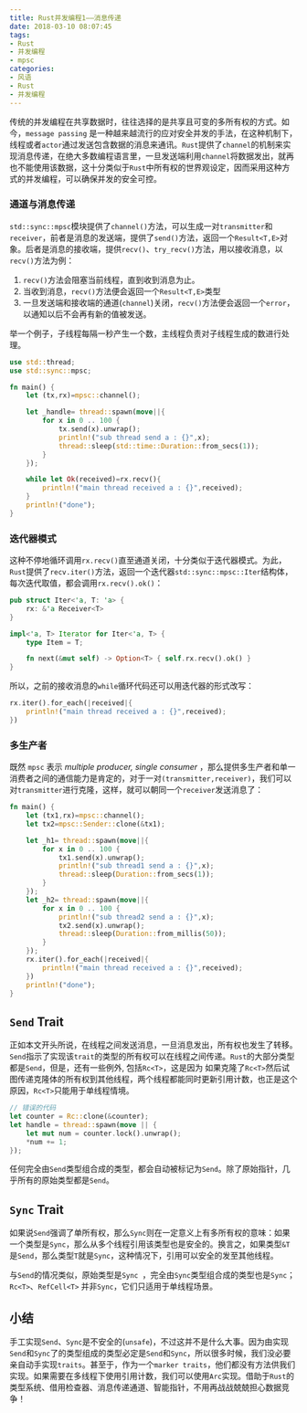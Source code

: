 ```yaml
---
title: Rust并发编程1——消息传递
date: 2018-03-10 08:07:45
tags:
- Rust
- 并发编程
- mpsc
categories:
- 风语
- Rust
- 并发编程
---
```

传统的并发编程在共享数据时，往往选择的是共享且可变的多所有权的方式。如今，`message passing` 是一种越来越流行的应对安全并发的手法，在这种机制下，线程或者`actor`通过发送包含数据的消息来通讯。`Rust`提供了`channel`的机制来实现消息传递，在绝大多数编程语言里，一旦发送端利用`channel`将数据发出，就再也不能使用该数据，这十分类似于`Rust`中所有权的世界观设定，因而采用这种方式的并发编程，可以确保并发的安全可控。

### 通道与消息传递

`std::sync::mpsc`模块提供了`channel()`方法，可以生成一对`transmitter`和`receiver`，前者是消息的发送端，提供了`send()`方法，返回一个`Result<T,E>`对象。后者是消息的接收端，提供`recv()`、`try_recv()`方法，用以接收消息，以`recv()`方法为例：
1. `recv()`方法会阻塞当前线程，直到收到消息为止。
2. 当收到消息，`recv()`方法便会返回一个`Result<T,E>`类型
3. 一旦发送端和接收端的通道(`channel`)关闭，`recv()`方法便会返回一个`error`，以通知以后不会再有新的值被发送。

举一个例子，子线程每隔一秒产生一个数，主线程负责对子线程生成的数进行处理。
```Rust
use std::thread;
use std::sync::mpsc;

fn main() {
    let (tx,rx)=mpsc::channel();

    let _handle= thread::spawn(move||{
        for x in 0 .. 100 {
            tx.send(x).unwrap();
            println!("sub thread send a : {}",x);
            thread::sleep(std::time::Duration::from_secs(1));
        }
    });

    while let Ok(received)=rx.recv(){
        println!("main thread received a : {}",received);
    }
    println!("done");
}
```

### 迭代器模式

这种不停地循环调用`rx.recv()`直至通道关闭，十分类似于迭代器模式。为此，`Rust`提供了`recv.iter()`方法，返回一个迭代器`std::sync::mpsc::Iter`结构体，每次迭代取值，都会调用`rx.recv().ok()`：
<!--more-->
```Rust
pub struct Iter<'a, T: 'a> {
    rx: &'a Receiver<T>
}

impl<'a, T> Iterator for Iter<'a, T> {
    type Item = T;

    fn next(&mut self) -> Option<T> { self.rx.recv().ok() }
}
```
所以，之前的接收消息的`while`循环代码还可以用迭代器的形式改写：
```Rust
rx.iter().for_each(|received|{
    println!("main thread received a : {}",received);
})
```

### 多生产者

既然 `mpsc` 表示 *multiple producer, single consumer* ，那么提供多生产者和单一消费者之间的通信能力是肯定的，对于一对`(transmitter,receiver)`，我们可以对`transmitter`进行克隆，这样，就可以朝同一个`receiver`发送消息了：
```Rust
fn main() {
    let (tx1,rx)=mpsc::channel();
    let tx2=mpsc::Sender::clone(&tx1);

    let _h1= thread::spawn(move||{
        for x in 0 .. 100 {
            tx1.send(x).unwrap();
            println!("sub thread1 send a : {}",x);
            thread::sleep(Duration::from_secs(1));
        }
    });
    let _h2= thread::spawn(move||{
        for x in 0 .. 100 {
            println!("sub thread2 send a : {}",x);
            tx2.send(x).unwrap();
            thread::sleep(Duration::from_millis(50));
        }
    });
    rx.iter().for_each(|received|{
        println!("main thread received a : {}",received);
    })
    println!("done");
}
```

## `Send` Trait 

正如本文开头所说，在线程之间发送消息，一旦消息发出，所有权也发生了转移。`Send`指示了实现该`trait`的类型的所有权可以在线程之间传递。`Rust`的大部分类型都是`Send`，但是，还有一些例外, 包括`Rc<T>`，这是因为 如果克隆了`Rc<T>`然后试图传递克隆体的所有权到其他线程，两个线程都能同时更新引用计数，也正是这个原因，`Rc<T>`只能用于单线程情境。
```rust
// 错误的代码
let counter = Rc::clone(&counter);
let handle = thread::spawn(move || {
    let mut num = counter.lock().unwrap();
    *num += 1;
});
```
任何完全由`Send`类型组合成的类型，都会自动被标记为`Send`。除了原始指针，几乎所有的原始类型都是`Send`。

## `Sync` Trait

如果说`Send`强调了单所有权，那么`Sync`则在一定意义上有多所有权的意味：如果一个类型是`Sync`，那么从多个线程引用该类型也是安全的。换言之，如果类型`&T`是`Send`，那么类型`T`就是`Sync`，这种情况下，引用可以安全的发至其他线程。

与`Send`的情况类似，原始类型是`Sync `，完全由`Sync`类型组合成的类型也是`Sync`；`Rc<T>`、`RefCell<T>` 并非`Sync`，它们只适用于单线程场景。

## 小结 

手工实现`Send`、`Sync`是不安全的(`unsafe`)，不过这并不是什么大事。因为由实现`Send`和`Sync`了的类型组成的类型必定是`Send`和`Sync`，所以很多时候，我们没必要亲自动手实现`traits`。甚至于，作为一个`marker traits`，他们都没有方法供我们实现。如果需要在多线程下使用引用计数，我们可以使用`Arc`实现。借助于`Rust`的类型系统、借用检查器、消息传递通道、智能指针，不用再战战兢兢担心数据竞争！